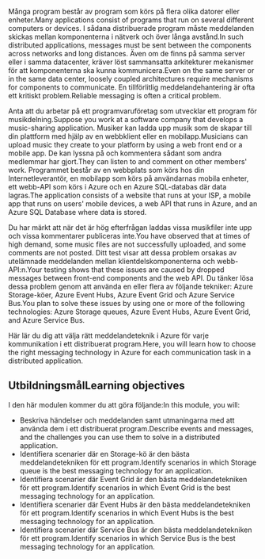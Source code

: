 <span data-ttu-id="bd5bd-101">Många program består av program som körs på flera olika datorer eller enheter.</span><span class="sxs-lookup"><span data-stu-id="bd5bd-101">Many applications consist of programs that run on several different computers or devices.</span></span> <span data-ttu-id="bd5bd-102">I sådana distribuerade program måste meddelanden skickas mellan komponenterna i nätverk och över långa avstånd.</span><span class="sxs-lookup"><span data-stu-id="bd5bd-102">In such distributed applications, messages must be sent between the components across networks and long distances.</span></span> <span data-ttu-id="bd5bd-103">Även om de finns på samma server eller i samma datacenter, kräver löst sammansatta arkitekturer mekanismer för att komponenterna ska kunna kommunicera.</span><span class="sxs-lookup"><span data-stu-id="bd5bd-103">Even on the same server or in the same data center, loosely coupled architectures require mechanisms for components to communicate.</span></span> <span data-ttu-id="bd5bd-104">En tillförlitlig meddelandehantering är ofta ett kritiskt problem.</span><span class="sxs-lookup"><span data-stu-id="bd5bd-104">Reliable messaging is often a critical problem.</span></span>

<span data-ttu-id="bd5bd-105">Anta att du arbetar på ett programvaruföretag som utvecklar ett program för musikdelning.</span><span class="sxs-lookup"><span data-stu-id="bd5bd-105">Suppose you work at a software company that develops a music-sharing application.</span></span> <span data-ttu-id="bd5bd-106">Musiker kan ladda upp musik som de skapar till din plattform med hjälp av en webbklient eller en mobilapp.</span><span class="sxs-lookup"><span data-stu-id="bd5bd-106">Musicians can upload music they create to your platform by using a web front end or a mobile app.</span></span> <span data-ttu-id="bd5bd-107">De kan lyssna på och kommentera sådant som andra medlemmar har gjort.</span><span class="sxs-lookup"><span data-stu-id="bd5bd-107">They can listen to and comment on other members' work.</span></span> <span data-ttu-id="bd5bd-108">Programmet består av en webbplats som körs hos din Internetleverantör, en mobilapp som körs på användarnas mobila enheter, ett webb-API som körs i Azure och en Azure SQL-databas där data lagras.</span><span class="sxs-lookup"><span data-stu-id="bd5bd-108">The application consists of a website that runs at your ISP, a mobile app that runs on users' mobile devices, a web API that runs in Azure, and an Azure SQL Database where data is stored.</span></span>

<span data-ttu-id="bd5bd-109">Du har märkt att när det är hög efterfrågan laddas vissa musikfiler inte upp och vissa kommentarer publiceras inte.</span><span class="sxs-lookup"><span data-stu-id="bd5bd-109">You have observed that at times of high demand, some music files are not successfully uploaded, and some comments are not posted.</span></span> <span data-ttu-id="bd5bd-110">Ditt test visar att dessa problem orsakas av utelämnade meddelanden mellan klientdelskomponenterna och webb-API:n.</span><span class="sxs-lookup"><span data-stu-id="bd5bd-110">Your testing shows that these issues are caused by dropped messages between front-end components and the web API.</span></span> <span data-ttu-id="bd5bd-111">Du tänker lösa dessa problem genom att använda en eller flera av följande tekniker: Azure Storage-köer, Azure Event Hubs, Azure Event Grid och Azure Service Bus.</span><span class="sxs-lookup"><span data-stu-id="bd5bd-111">You plan to solve these issues by using one or more of the following technologies: Azure Storage queues, Azure Event Hubs, Azure Event Grid, and Azure Service Bus.</span></span>

<span data-ttu-id="bd5bd-112">Här lär du dig att välja rätt meddelandeteknik i Azure för varje kommunikation i ett distribuerat program.</span><span class="sxs-lookup"><span data-stu-id="bd5bd-112">Here, you will learn how to choose the right messaging technology in Azure for each communication task in a distributed application.</span></span>

## <a name="learning-objectives"></a><span data-ttu-id="bd5bd-113">Utbildningsmål</span><span class="sxs-lookup"><span data-stu-id="bd5bd-113">Learning objectives</span></span>
<span data-ttu-id="bd5bd-114">I den här modulen kommer du att göra följande:</span><span class="sxs-lookup"><span data-stu-id="bd5bd-114">In this module, you will:</span></span>

- <span data-ttu-id="bd5bd-115">Beskriva händelser och meddelanden samt utmaningarna med att använda dem i ett distribuerat program.</span><span class="sxs-lookup"><span data-stu-id="bd5bd-115">Describe events and messages, and the challenges you can use them to solve in a distributed application.</span></span>
- <span data-ttu-id="bd5bd-116">Identifiera scenarier där en Storage-kö är den bästa meddelandetekniken för ett program.</span><span class="sxs-lookup"><span data-stu-id="bd5bd-116">Identify scenarios in which Storage queue is the best messaging technology for an application.</span></span>
- <span data-ttu-id="bd5bd-117">Identifiera scenarier där Event Grid är den bästa meddelandetekniken för ett program.</span><span class="sxs-lookup"><span data-stu-id="bd5bd-117">Identify scenarios in which Event Grid is the best messaging technology for an application.</span></span>
- <span data-ttu-id="bd5bd-118">Identifiera scenarier där Event Hubs är den bästa meddelandetekniken för ett program.</span><span class="sxs-lookup"><span data-stu-id="bd5bd-118">Identify scenarios in which Event Hubs is the best messaging technology for an application.</span></span>
- <span data-ttu-id="bd5bd-119">Identifiera scenarier där Service Bus är den bästa meddelandetekniken för ett program.</span><span class="sxs-lookup"><span data-stu-id="bd5bd-119">Identify scenarios in which Service Bus is the best messaging technology for an application.</span></span>
